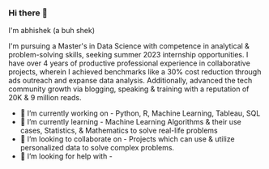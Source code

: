 ### Hi there 👋
I'm abhishek (a buh shek)

I'm pursuing a Master's in Data Science with competence in analytical & problem-solving skills, seeking summer 2023 internship opportunities. I have over 4 years of productive professional experience in collaborative projects, wherein I achieved benchmarks like a 30% cost reduction through ads outreach and expanse data analysis. Additionally, advanced the tech community growth via blogging, speaking & training with a reputation of 20K & 9 million reads.

- 🔭 I’m currently working on - Python, R, Machine Learning, Tableau, SQL
- 🌱 I’m currently learning - Machine Learning Algorithms & their use cases, Statistics, & Mathematics to solve real-life problems
- 👯 I’m looking to collaborate on - Projects which can use & utilize personalized data to solve complex problems.
- 🤔 I’m looking for help with - 


<!--
**jabhij/jabhij** is a ✨ _special_ ✨ repository because its `README.md` (this file) appears on your GitHub profile.

Here are some ideas to get you started:

- 🔭 I’m currently working on ...
-  ...
- 
- 💬 Ask me about ...
- 📫 How to reach me: ...
- 😄 Pronouns: ...
- ⚡ Fun fact: ...
-->
